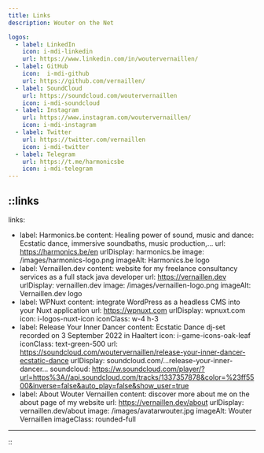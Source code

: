 ```yaml
---
title: Links
description: Wouter on the Net

logos:
  - label: LinkedIn
    icon: i-mdi-linkedin
    url: https://www.linkedin.com/in/woutervernaillen/
  - label: GitHub
    icon:  i-mdi-github
    url: https://github.com/vernaillen/
  - label: SoundCloud
    url: https://soundcloud.com/woutervernaillen
    icon: i-mdi-soundcloud
  - label: Instagram
    url: https://www.instagram.com/woutervernaillen/
    icon: i-mdi-instagram
  - label: Twitter
    url: https://twitter.com/vernaillen
    icon: i-mdi-twitter
  - label: Telegram
    url: https://t.me/harmonicsbe
    icon: i-mdi-telegram
---
```


::links
---
links:
  - label: Harmonics.be
    content: Healing power of sound, music and dance:<br>Ecstatic dance, immersive
      soundbaths, music production,...
    url: https://harmonics.be/en
    urlDisplay: harmonics.be
    image: /images/harmonics-logo.png
    imageAlt: Harmonics.be logo
  - label: Vernaillen.dev
    content: website for my freelance consultancy services as a full stack java
      developer
    url: https://vernaillen.dev
    urlDisplay: vernaillen.dev
    image: /images/vernaillen-logo.png
    imageAlt: Vernaillen.dev logo
  - label: WPNuxt
    content: integrate WordPress as a headless CMS into your Nuxt application
    url: https://wpnuxt.com
    urlDisplay: wpnuxt.com
    icon: i-logos-nuxt-icon
    iconClass: w-4 h-3
  - label: Release Your Inner Dancer
    content: Ecstatic Dance dj-set recorded on 3 September 2022 in Haaltert
    icon: i-game-icons-oak-leaf
    iconClass: text-green-500
    url: https://soundcloud.com/woutervernaillen/release-your-inner-dancer-ecstatic-dance
    urlDisplay: soundcloud.com/...release-your-inner-dancer...
    soundcloud: https://w.soundcloud.com/player/?url=https%3A//api.soundcloud.com/tracks/1337357878&color=%23ff5500&inverse=false&auto_play=false&show_user=true
  - label: About Wouter Vernaillen
    content: discover more about me on the about page of my website
    url: https://vernaillen.dev/about
    urlDisplay: vernaillen.dev/about
    image: /images/avatarwouter.jpg
    imageAlt: Wouter Vernaillen
    imageClass: rounded-full
---
::
